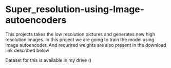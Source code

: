 # Super_resolution-using-Image-autoencoders
This projects takes the low resolution pictures and generates new high resolution images. In this project we are going to train the model using image autoencoder. And requrired weights are also present in the download link described below


Dataset for this is available in my drive ()
